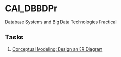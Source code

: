 # CAI_DBBDPr
Database Systems and Big Data Technologies Practical

## Tasks
1. [Conceptual Modeling: Design an ER Diagram](Task1.md)